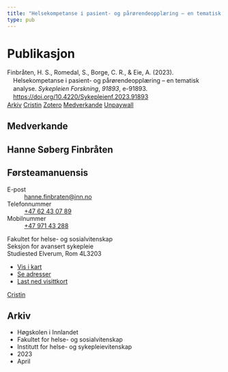 ```yaml
---
title: "Helsekompetanse i pasient- og pårørendeopplæring – en tematisk analyse"
type: pub
---
```

<h1>Publikasjon</h1>
<article id="csl-bib-container-WE7CUCCU" class="csl-bib-container">
  <div class="csl-bib-body" style="line-height: 1.35; padding-left: 1em; text-indent:-1em;">
  <div class="csl-entry">Finbr&#xE5;ten, H. S., Romedal, S., Borge, C. R., &amp; Eie, A. (2023). Helsekompetanse i pasient- og p&#xE5;r&#xF8;rendeoppl&#xE6;ring &#x2013; en tematisk analyse. <i>Sykepleien Forskning</i>, <i>91893</i>, e-91893. <a href="https://doi.org/10.4220/Sykepleienf.2023.91893">https://doi.org/10.4220/Sykepleienf.2023.91893</a></div>
</div>
  <div class="csl-bib-buttons">
    <a href="#taxonomy-article-WE7CUCCU" class="csl-bib-button">Arkiv</a>
    <a href="https://app.cristin.no/results/show.jsf?id=2141210" alt="Cristin URL" class="csl-bib-button">Cristin</a>
    <a href="http://zotero.org/groups/5022929/items/WE7CUCCU" alt="Zotero URL" class="csl-bib-button">Zotero</a>
    <a href="#contributors-article-WE7CUCCU" class="csl-bib-button">Medverkande</a>
    <a href="https://sykepleien.no/sites/default/files/pdf-export/pdf-export-91893.pdf" class="csl-bib-button">Unpaywall</a>
  </div>
  <div id="csl-bib-meta-container-WE7CUCCU"></div>
</article>
<div id="csl-bib-meta-WE7CUCCU" class="csl-bib-meta">
  <article id="contributors-article-WE7CUCCU" class="contributors-article">
    <h1>Medverkande</h1>
    <div class="personas">
<div class="vrtx-hinn-person-card">
<div class="photo">
<i class="lar la-user-circle missing-person"></i>
</div>
<div class="info">
<hgroup><h1>Hanne Søberg Finbråten</h1>
<h2>Førsteamanuensis</h2>
</hgroup><dl>
<dt>E-post</dt>
<dd>
<a href="mailto:hanne.finbraten@inn.no">hanne.finbraten@inn.no</a>
</dd>
<dt>Telefonnummer</dt>
<dd><a href="tel:+4762430789">
+47 62 43 07 89
</a></dd>
<dt>Mobilnummer</dt>
<dd><a href="tel:+4797143288">
+47 971 43 288
</a></dd>
</dl>
<p>
Fakultet for helse- og sosialvitenskap<br>
Seksjon for avansert sykepleie<br>
Studiested Elverum,
Rom 4L3203
</p>
<ul class="vrtx-hinn-links">
<li><a href="https://www.google.com/maps?q=60.88177,11.53669">Vis i kart</a></li>
<li><a href="https://www.inn.no/finn-en-ansatt/hanne-finbraten.html#vrtx-hinn-addresses">Se adresser</a></li>
<li><a href="https://www.inn.no/finn-en-ansatt/hanne-finbraten.html?vrtx=vcf">Last ned visittkort</a></li>
</ul>
</div>
</div>
<a href="https://app.cristin.no/persons/show.jsf?id=328418" alt="Cristin URL" class="personas-cristin">Cristin</a>
</div>
  </article>
  <article id="taxonomy-article-WE7CUCCU" class="taxonomy-article">
    <h1>Arkiv</h1>
    <ul>
      <li>Høgskolen i Innlandet</li>
      <li>Fakultet for helse- og sosialvitenskap</li>
      <li>Institutt for helse- og sykepleievitenskap</li>
      <li>2023</li>
      <li>April</li>
    </ul>
  </article>
</div>
